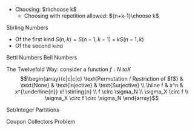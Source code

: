  - Choosing: $n\choose k$
	 - Choosing with repetition allowed: ${n+k-1}\choose k$

Stirling Numbers
- Of the first kind $S(n,k) = S(n-1, k-1) + kS(n-1, k)$
- Of the second kind

Betti Numbers
Bell Numbers


The Twelvefold Way: consider a function $f: N \ to X$
$$\begin{array}{c|c|c|c}
\text{Permutation / Restriction of $f$} & \text{None} & \text{Injective} & \text{Surjective}
\\ \hline
f & x^n & x^{\underline{n}} x! \stirling{n}  \\
f \circ \sigma_N \\
\sigma_X \circ f \\
\sigma_X \circ f \circ \sigma_N
\end{array}$$

Set/Integer Partitions

Coupon Collectors Problem
